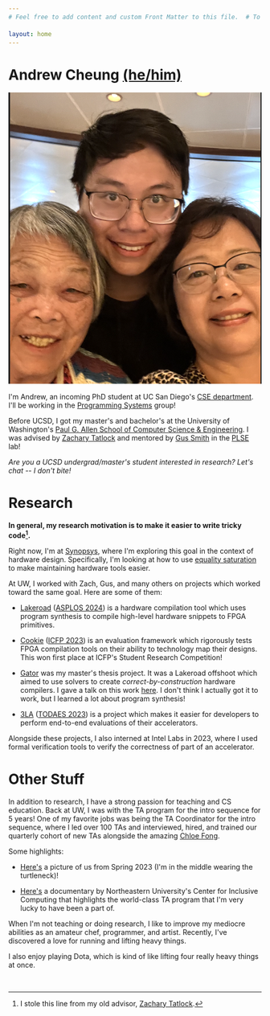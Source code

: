 ```yaml
---
# Feel free to add content and custom Front Matter to this file.  # To modify the layout, see https://jekyllrb.com/docs/themes/#overriding-theme-defaults

layout: home
---
```


<!-- import css -->
<link rel="stylesheet" type="text/css" href="assets/css/style.css">

<link rel="icon" href="./favicon.png" type="image/x-icon">

<!-- profile picture -->

<!-- h1 with id of title -->
<h1 id="title">Andrew Cheung <a href="https://en.pronouns.page/he">(he/him)</a></h1>
<img alt="Me with two of my biggest inspirations -- my mom and my grandma!" src="./assets/photos/cruiseandfamily.png">
<br />

I'm Andrew, an incoming PhD student at UC San Diego's [CSE department](https://cse.ucsd.edu/).
I'll be working in the [Programming Systems](https://cseweb.ucsd.edu/groups/progsys/) group!

Before UCSD, I got my master's and bachelor's at the University of Washington's
[Paul G. Allen School of Computer Science & Engineering](https://www.cs.washington.edu/).
I was advised by
[Zachary Tatlock](https://ztatlock.net) and mentored by
[Gus Smith](https://justg.us/)
in the [PLSE](https://uwplse.org/) lab!

_Are you a UCSD undergrad/master's student interested in research? Let's chat -- I don't bite!_

# Research

**In general, my research motivation is to make it easier to write tricky code[^1].**

Right now, I'm at [Synopsys](https://www.synopsys.com/), where I'm exploring
this goal in the context of hardware design. Specifically, I'm looking at
how to use [equality saturation](https://docs.rs/egg/latest/egg/tutorials/_01_background/index.html) to make maintaining hardware tools easier.

At UW, I worked with Zach, Gus, and many others on projects which worked
toward the same goal. Here are some of them:

[^1]: I stole this line from my old advisor, [Zachary Tatlock](https://ztatlock.net).

- [Lakeroad](https://github.com/uwsampl/lakeroad) ([ASPLOS 2024](https://arxiv.org/abs/2401.16526)) is a hardware compilation tool which
  uses program synthesis to compile high-level hardware snippets to
  FPGA primitives.

- [Cookie](./assets/cookie-paper.pdf)
  ([ICFP 2023](https://www.youtube.com/live/bjJU1vP1vVI?si=-3PuswxQ-ODEIMgr&t=28448))
  is an evaluation framework
  which rigorously tests FPGA compilation tools on their ability to
  technology map their designs. This won first place at ICFP's Student Research Competition!

- [Gator](https://github.com/ninehusky/gator) was my master's thesis project.
  It was a Lakeroad offshoot which aimed to use solvers to create
  _correct-by-construction_ hardware compilers.
  I gave a talk on this work [here](./assets/02-14-2024-gator-talk.pdf).
  I don't think I actually got it to work, but I learned a lot about program synthesis!

- [3LA](https://arxiv.org/abs/2203.00218) ([TODAES 2023](https://arxiv.org/abs/2203.00218))
  is a project which makes it easier for developers
  to perform end-to-end evaluations of their accelerators.

Alongside these projects, I also interned at Intel Labs in 2023, where
I used formal verification tools to verify the correctness
of part of an accelerator.

# Other Stuff

In addition to research, I have a strong passion for teaching and CS education.
Back at UW, I was with the TA program for the intro sequence for 5 years!
One of my favorite jobs was being the TA Coordinator for the intro sequence,
where I led over 100 TAs and interviewed, hired, and trained our quarterly cohort of new TAs
alongside the amazing [Chloe Fong](https://www.linkedin.com/in/chloe-fong/).

Some highlights:

- [Here's](./assets/photos/thefriends.jpeg) a picture of us from Spring 2023 (I'm in the middle wearing the turtleneck)!

- [Here's](https://www.youtube.com/watch?v=4BVsKkF2FUE) a documentary by Northeastern University's Center for Inclusive Computing that highlights the world-class TA program that I'm very lucky to have been a part of.

When I'm not teaching or doing research, I like to
improve my mediocre abilities as an amateur chef, programmer, and artist.
Recently, I've discovered a love for running and lifting heavy things.

I also enjoy playing Dota, which is kind
of like lifting four really heavy things at once.

<br />
